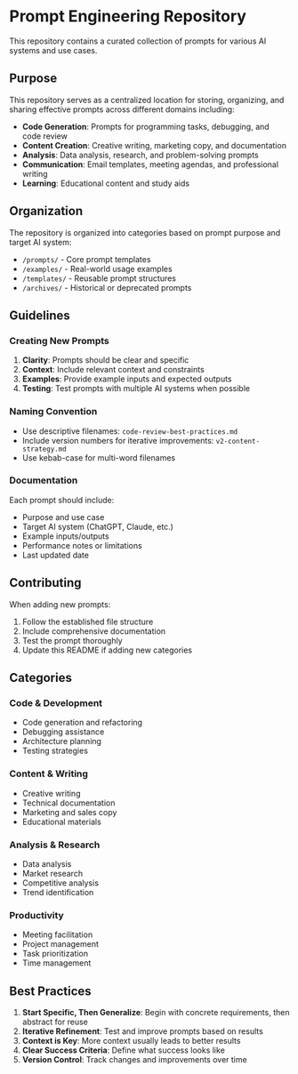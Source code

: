 # Prompt Engineering Repository

This repository contains a curated collection of prompts for various AI systems and use cases.

## Purpose

This repository serves as a centralized location for storing, organizing, and sharing effective prompts across different domains including:

- **Code Generation**: Prompts for programming tasks, debugging, and code review
- **Content Creation**: Creative writing, marketing copy, and documentation
- **Analysis**: Data analysis, research, and problem-solving prompts
- **Communication**: Email templates, meeting agendas, and professional writing
- **Learning**: Educational content and study aids

## Organization

The repository is organized into categories based on prompt purpose and target AI system:

- `/prompts/` - Core prompt templates
- `/examples/` - Real-world usage examples
- `/templates/` - Reusable prompt structures
- `/archives/` - Historical or deprecated prompts

## Guidelines

### Creating New Prompts

1. **Clarity**: Prompts should be clear and specific
2. **Context**: Include relevant context and constraints
3. **Examples**: Provide example inputs and expected outputs
4. **Testing**: Test prompts with multiple AI systems when possible

### Naming Convention

- Use descriptive filenames: `code-review-best-practices.md`
- Include version numbers for iterative improvements: `v2-content-strategy.md`
- Use kebab-case for multi-word filenames

### Documentation

Each prompt should include:

- Purpose and use case
- Target AI system (ChatGPT, Claude, etc.)
- Example inputs/outputs
- Performance notes or limitations
- Last updated date

## Contributing

When adding new prompts:

1. Follow the established file structure
2. Include comprehensive documentation
3. Test the prompt thoroughly
4. Update this README if adding new categories

## Categories

### Code & Development

- Code generation and refactoring
- Debugging assistance
- Architecture planning
- Testing strategies

### Content & Writing

- Creative writing
- Technical documentation
- Marketing and sales copy
- Educational materials

### Analysis & Research

- Data analysis
- Market research
- Competitive analysis
- Trend identification

### Productivity

- Meeting facilitation
- Project management
- Task prioritization
- Time management

## Best Practices

1. **Start Specific, Then Generalize**: Begin with concrete requirements, then abstract for reuse
2. **Iterative Refinement**: Test and improve prompts based on results
3. **Context is Key**: More context usually leads to better results
4. **Clear Success Criteria**: Define what success looks like
5. **Version Control**: Track changes and improvements over time
